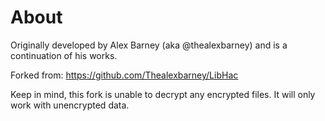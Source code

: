 ﻿# About
Originally developed by Alex Barney (aka @thealexbarney) and is a continuation of his works.

Forked from: https://github.com/Thealexbarney/LibHac

Keep in mind, this fork is unable to decrypt any encrypted files. It will only work with unencrypted data.
